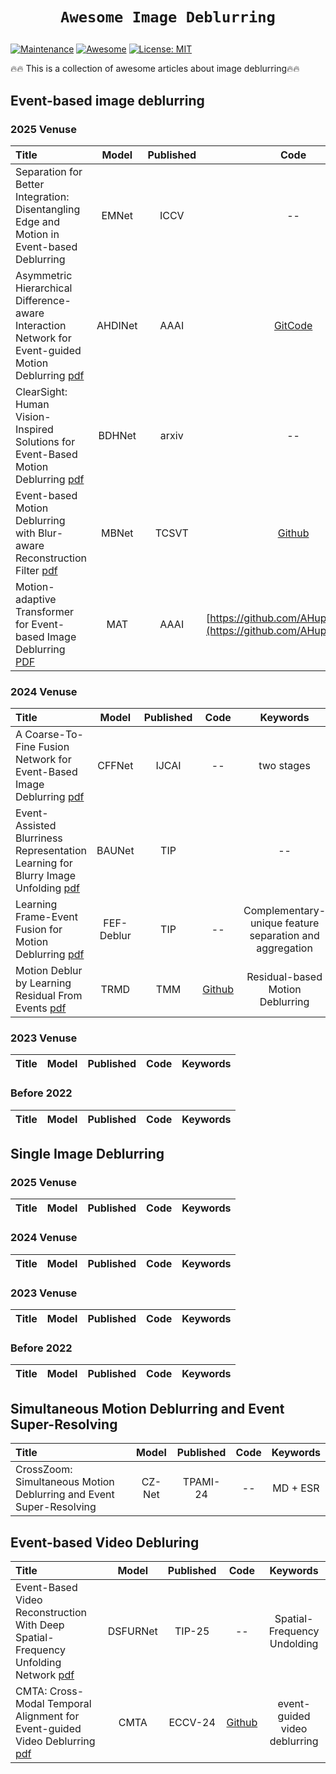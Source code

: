 # <p align=center>`Awesome Image Deblurring`</p> # 


[![Maintenance](https://img.shields.io/badge/Maintained%3F-yes-green.svg)](https://GitHub.com/Naereen/StrapDown.js/graphs/commit-activity)
[![Awesome](https://cdn.rawgit.com/sindresorhus/awesome/d7305f38d29fed78fa85652e3a63e154dd8e8829/media/badge.svg)](https://github.com/mosaf/Awesome-DL-based-CS-MRI) 
[![License: MIT](https://img.shields.io/badge/License-MIT-green.svg)](https://opensource.org/licenses/MIT)



:fire::fire: This is a collection of awesome articles about image deblurring:fire::fire:


## Event-based image deblurring

### 2025 Venuse
| Title                                                        | Model | Published |                            Code                   |Keywords          |
| :----------------------------------------------------------- | :---: | :--: | :---------------------------------------------------------: |:---------------------------------------------------------: |
|Separation for Better Integration: Disentangling Edge and Motion in Event-based Deblurring| EMNet | ICCV|  -- | edge and motion modeling| 
|Asymmetric Hierarchical Difference-aware Interaction Network for Event-guided Motion Deblurring [pdf](https://ojs.aaai.org/index.php/AAAI/article/view/33003)| AHDINet| AAAI | [GitCode](https://github.com/wyang-vis/AHDINet) | asymmetric bidirectional interaction |
|ClearSight: Human Vision-Inspired Solutions for Event-Based Motion Deblurring [pdf](https://arxiv.org/pdf/2501.15808) | BDHNet | arxiv | -- | Bioinspired Model |
|Event-based Motion Deblurring with Blur-aware Reconstruction Filter [pdf](https://ieeexplore.ieee.org/document/10926552) | MBNet | TCSVT |[Github](https://github.com/ChenYichen9527/MBNet) | spatial blur indication |
|Motion-adaptive Transformer for Event-based Image Deblurring [PDF](https://ojs.aaai.org/index.php/AAAI/article/view/32967) | MAT | AAAI | [https://github.com/AHupuJR/EFNet](https://github.com/AHupuJR/EFNet) | motion masks, sparse attention |
### 2024 Venuse
| Title                                                        | Model | Published |                            Code                   |Keywords          |
| :----------------------------------------------------------- | :---: | :--: | :---------------------------------------------------------: |:---------------------------------------------------------: |
| A Coarse-To-Fine Fusion Network for Event-Based Image Deblurring [pdf](https://www.ijcai.org/proceedings/2024/108) | CFFNet  | IJCAI | -- | two stages |
|Event-Assisted Blurriness Representation Learning for Blurry Image Unfolding [pdf](https://ieeexplore.ieee.org/document/10702490) |  BAUNet  | TIP | | --| Blurriness-Aware |
|Learning Frame-Event Fusion for Motion Deblurring [pdf](https://ieeexplore.ieee.org/document/10794620) |  FEF-Deblur | TIP | -- | Complementary-unique feature separation and aggregation |
|Motion Deblur by Learning Residual From Events [pdf](https://ieeexplore.ieee.org/document/10403964) | TRMD | TMM | [Github](https://github.com/chenkang455/TRMD) | Residual-based Motion Deblurring |
### 2023 Venuse
| Title                                                        | Model | Published |                            Code                   |Keywords          |
| :----------------------------------------------------------- | :---: | :--: | :---------------------------------------------------------: |:---------------------------------------------------------: |

### Before 2022 
| Title                                                        | Model | Published |                            Code                   |Keywords          |
| :----------------------------------------------------------- | :---: | :--: | :---------------------------------------------------------: |:---------------------------------------------------------: |


## Single Image Deblurring


### 2025 Venuse
| Title                                                        | Model | Published |                            Code                   |Keywords          |
| :----------------------------------------------------------- | :---: | :--: | :---------------------------------------------------------: |:---------------------------------------------------------: |


### 2024 Venuse
| Title                                                        | Model | Published |                            Code                   |Keywords          |
| :----------------------------------------------------------- | :---: | :--: | :---------------------------------------------------------: |:---------------------------------------------------------: |

### 2023 Venuse
| Title                                                        | Model | Published |                            Code                   |Keywords          |
| :----------------------------------------------------------- | :---: | :--: | :---------------------------------------------------------: |:---------------------------------------------------------: |

### Before 2022 
| Title                                                        | Model | Published |                            Code                   |Keywords          |
| :----------------------------------------------------------- | :---: | :--: | :---------------------------------------------------------: |:---------------------------------------------------------: |

## Simultaneous Motion Deblurring and Event Super-Resolving
| Title                                                        | Model | Published |                            Code                   |Keywords          |
| :----------------------------------------------------------- | :---: | :--: | :---------------------------------------------------------: |:---------------------------------------------------------: |
|CrossZoom: Simultaneous Motion Deblurring and Event Super-Resolving| CZ-Net | TPAMI-24|  -- | MD + ESR| 

## Event-based Video Debluring
| Title                                                        | Model | Published |                            Code                   |Keywords          |
| :----------------------------------------------------------- | :---: | :--: | :---------------------------------------------------------: |:---------------------------------------------------------: |
|Event-Based Video Reconstruction With Deep Spatial-Frequency Unfolding Network [pdf](https://ieeexplore.ieee.org/document/10930616) | DSFURNet | TIP-25|  -- | Spatial-Frequency Undolding| 
|CMTA: Cross-Modal Temporal Alignment for Event-guided Video Deblurring [pdf](https://www.ecva.net/papers/eccv_2024/papers_ECCV/papers/06838.pdf)| CMTA | ECCV-24 | [Github](https://github.com/intelpro/CMTA) | event-guided video deblurring |



